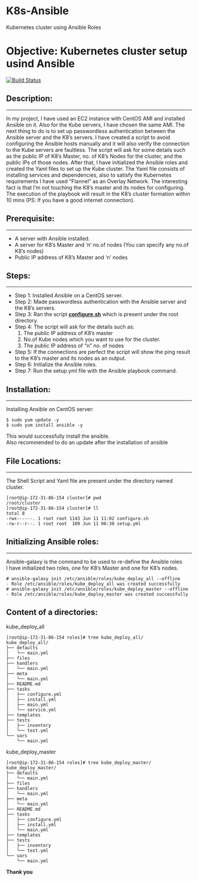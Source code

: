 # K8s-Ansible
Kubernetes cluster using Ansible Roles

<h1 class="code-line" data-line-start=0 data-line-end=1 ><a id="Objective_Kubernetes_cluster_setup_usind_Ansible_0"></a>Objective: Kubernetes cluster setup usind Ansible</h1>
<p class="has-line-data" data-line-start="2" data-line-end="3"><a href="https://travis-ci.org/joemccann/dillinger"><img src="https://travis-ci.org/joemccann/dillinger.svg?branch=master" alt="Build Status"></a></p>
<h2 class="code-line" data-line-start=3 data-line-end=4 ><a id="Description_3"></a>Description:</h2>
<hr>
<p class="has-line-data" data-line-start="5" data-line-end="6">In my project, I have used an EC2 instance with CentOS AMI and installed Ansible on it. Also for the Kube servers, I have chosen the same AMI. The next thing to do is to set up passwordless authentication between the Ansible server and the K8’s servers. I have created a script to avoid configuring the Ansible hosts manually and it will also verify the connection to the Kube servers are faultless. The script will ask for some details such as the public IP of K8’s Master, no. of K8’s Nodes for the cluster, and the public IPs of those nodes. After that, I have initialized the Ansible roles and created the Yaml files to set up the Kube cluster. The Yaml file consists of installing services and dependencies, also to satisfy the Kubernetes requirements I have used “Flannel” as an Overlay Network. The interesting fact is that I’m not touching the K8’s master and its nodes for configuring. The execution of the playbook will result in the K8’s cluster formation within 10 mins (PS: If you have a good internet connection).</p>
<h2 class="code-line" data-line-start=8 data-line-end=9 ><a id="Prerequisite_8"></a>Prerequisite:</h2>
<hr>
<ul>
<li class="has-line-data" data-line-start="10" data-line-end="11">A server with Ansible installed.</li>
<li class="has-line-data" data-line-start="11" data-line-end="12">A server for K8’s Master and ‘n’ no.of nodes (You can specify any no.of K8’s nodes)</li>
<li class="has-line-data" data-line-start="12" data-line-end="14">Public IP address of K8’s Master and ‘n’ nodes</li>
</ul>
<h2 class="code-line" data-line-start=14 data-line-end=15 ><a id="Steps_14"></a>Steps:</h2>
<hr>
<ul>
<li class="has-line-data" data-line-start="16" data-line-end="17">Step 1: Installed Ansible on a CentOS server.</li>
<li class="has-line-data" data-line-start="17" data-line-end="18">Step 2: Made passwordless authentication with the Ansible server and the K8’s servers.</li>
<li class="has-line-data" data-line-start="18" data-line-end="19">Step 3: Ran the script <strong><a href="http://configure.sh">configure.sh</a></strong> which is present under the root directory.</li>
<li class="has-line-data" data-line-start="19" data-line-end="23">Step 4: The script will ask for the details such as:
<ol>
<li class="has-line-data" data-line-start="20" data-line-end="21">The public IP address of K8’s master</li>
<li class="has-line-data" data-line-start="21" data-line-end="22">No.of Kube nodes which you want to use for the cluster.</li>
<li class="has-line-data" data-line-start="22" data-line-end="23">The public IP address of “n” no. of nodes</li>
</ol>
</li>
<li class="has-line-data" data-line-start="23" data-line-end="24">Step 5: If the connections are perfect the script will show the ping result to the K8’s master and its nodes as an output.</li>
<li class="has-line-data" data-line-start="24" data-line-end="25">Step 6: Initialize the Ansible roles.</li>
<li class="has-line-data" data-line-start="25" data-line-end="27">Step 7: Run the setup.yml file with the Ansible playbook command.</li>
</ul>
<h2 class="code-line" data-line-start=27 data-line-end=28 ><a id="Installation_27"></a>Installation:</h2>
<hr>
<p class="has-line-data" data-line-start="29" data-line-end="30">Installing Ansible on CentOS server:</p>
<pre><code class="has-line-data" data-line-start="31" data-line-end="34" class="language-sh">$ sudo yum update -y
$ sudo yum install ansible -y
</code></pre>
<p class="has-line-data" data-line-start="34" data-line-end="36">This would successfully install the ansible.<br>
Also recommended to do an update after the installation of ansible</p>
<h2 class="code-line" data-line-start=37 data-line-end=38 ><a id="File_Locations_37"></a>File Locations:</h2>
<hr>
<p class="has-line-data" data-line-start="39" data-line-end="40">The Shell Script and Yaml file are present under the directory named cluster.</p>
<pre><code class="has-line-data" data-line-start="41" data-line-end="48" class="language-sh">[root@ip-<span class="hljs-number">172</span>-<span class="hljs-number">31</span>-<span class="hljs-number">86</span>-<span class="hljs-number">154</span> cluster]<span class="hljs-comment"># pwd</span>
/root/cluster
[root@ip-<span class="hljs-number">172</span>-<span class="hljs-number">31</span>-<span class="hljs-number">86</span>-<span class="hljs-number">154</span> cluster]<span class="hljs-comment"># ll</span>
total <span class="hljs-number">8</span>
-rwx------. <span class="hljs-number">1</span> root root <span class="hljs-number">1143</span> Jun <span class="hljs-number">11</span> <span class="hljs-number">11</span>:<span class="hljs-number">02</span> configure.sh
-rw-r--r--. <span class="hljs-number">1</span> root root  <span class="hljs-number">109</span> Jun <span class="hljs-number">11</span> <span class="hljs-number">06</span>:<span class="hljs-number">30</span> setup.yml
</code></pre>
<h2 class="code-line" data-line-start=49 data-line-end=50 ><a id="Initializing_Ansible_roles_49"></a>Initializing Ansible roles:</h2>
<hr>
<p class="has-line-data" data-line-start="51" data-line-end="53">Ansible-galaxy is the command to be used to re-define the Ansible roles<br>
I have initialized two roles, one for K8’s Master and one for K8’s nodes.</p>
<pre><code class="has-line-data" data-line-start="54" data-line-end="59" class="language-sh"><span class="hljs-comment"># ansible-galaxy init /etc/ansible/roles/kube_deploy_all --offline</span>
- Role /etc/ansible/roles/kube_deploy_all was created successfully
<span class="hljs-comment"># ansible-galaxy init /etc/ansible/roles/kube_deploy_master --offline</span>
- Role /etc/ansible/roles/kube_deploy_master was created successfully
</code></pre>
<h2 class="code-line" data-line-start=60 data-line-end=61 ><a id="Content_of_a_directories_60"></a>Content of a directories:</h2>
<p class="has-line-data" data-line-start="61" data-line-end="62">kube_deploy_all</p>
<pre><code class="has-line-data" data-line-start="63" data-line-end="85" class="language-sh">[root@ip-<span class="hljs-number">172</span>-<span class="hljs-number">31</span>-<span class="hljs-number">86</span>-<span class="hljs-number">154</span> roles]<span class="hljs-comment"># tree kube_deploy_all/</span>
kube_deploy_all/
├── defaults
│   └── main.yml
├── files
├── handlers
│   └── main.yml
├── meta
│   └── main.yml
├── README.md
├── tasks
│   ├── configure.yml
│   ├── install.yml
│   ├── main.yml
│   └── service.yml
├── templates
├── tests
│   ├── inventory
│   └── test.yml
└── vars
    └── main.yml
</code></pre>
<p class="has-line-data" data-line-start="85" data-line-end="86">kube_deploy_master</p>
<pre><code class="has-line-data" data-line-start="87" data-line-end="108" class="language-sh">[root@ip-<span class="hljs-number">172</span>-<span class="hljs-number">31</span>-<span class="hljs-number">86</span>-<span class="hljs-number">154</span> roles]<span class="hljs-comment"># tree kube_deploy_master/</span>
kube_deploy_master/
├── defaults
│   └── main.yml
├── files
├── handlers
│   └── main.yml
├── meta
│   └── main.yml
├── README.md
├── tasks
│   ├── configure.yml
│   ├── install.yml
│   └── main.yml
├── templates
├── tests
│   ├── inventory
│   └── test.yml
└── vars
    └── main.yml
</code></pre>
<p class="has-line-data" data-line-start="110" data-line-end="111"><strong>Thank you</strong></p>
